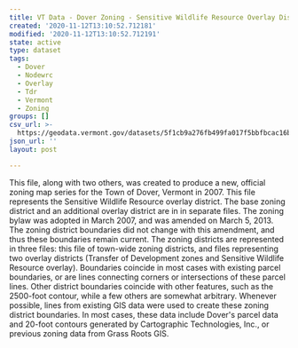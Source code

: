```yaml
---
title: VT Data - Dover Zoning - Sensitive Wildlife Resource Overlay District
created: '2020-11-12T13:10:52.712181'
modified: '2020-11-12T13:10:52.712191'
state: active
type: dataset
tags:
  - Dover
  - Nodewrc
  - Overlay
  - Tdr
  - Vermont
  - Zoning
groups: []
csv_url: >-
  https://geodata.vermont.gov/datasets/5f1cb9a276fb499fa017f5bbfbcac16b_0.csv?outSR=%7B%22latestWkid%22%3A3857%2C%22wkid%22%3A102100%7D
json_url: ''
layout: post

---
```

<div style='text-align:Left;'><div><div><p><span>This file, along with two others, was created to produce a new, official zoning map series for the Town of Dover, Vermont in 2007. This file represents the Sensitive Wildlife Resource overlay district. The base zoning district and an additional overlay district are in in separate files. The zoning bylaw was adopted in March 2007, and was amended on March 5, 2013. The zoning district boundaries did not change with this amendment, and thus these boundaries remain current. The zoning districts are represented in three files: this file of town-wide zoning districts, and files representing two overlay districts (Transfer of Development zones and Sensitive Wildlife Resource overlay). Boundaries coincide in most cases with existing parcel boundaries, or are lines connecting corners or intersections of these parcel lines. Other district boundaries coincide with other features, such as the 2500-foot contour, while a few others are somewhat arbitrary. Whenever possible, lines from existing GIS data were used to create these zoning district boundaries. In most cases, these data include Dover's parcel data and 20-foot contours generated by Cartographic Technologies, Inc., or previous zoning data from Grass Roots GIS.</span></p></div></div></div>

